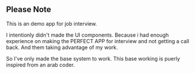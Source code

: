 ## Please Note

This is an demo app for job interview.

I intentionly didn't made the UI components. Because i had enough experience on making the PERFECT APP for interview and not getting a call back.
And them taking advantage of my work.

So I've only made the base system to work. This base working is puerly inspired from an arab coder. 

